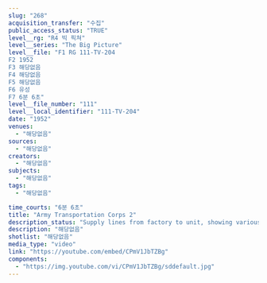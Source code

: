 ```yaml
---
slug: "268"
acquisition_transfer: "수집"
public_access_status: "TRUE"
level__rg: "R4 빅 픽쳐"
level__series: "The Big Picture"
level__file: "F1 RG 111-TV-204
F2 1952
F3 해당없음
F4 해당없음
F5 해당없음
F6 유성
F7 6분 6초"
level__file_number: "111"
level__local_identifier: "111-TV-204"
date: "1952"
venues: 
  - "해당없음"
sources: 
  - "해당없음"
creators: 
  - "해당없음"
subjects: 
  - "해당없음"
tags: 
  - "해당없음"

time_courts: "6분 6초"
title: "Army Transportation Corps 2"
description_status: "Supply lines from factory to unit, showing various types of transportation to include helicopters."
description: "해당없음"
shotlist: "해당없음"
media_type: "video"
link: "https://youtube.com/embed/CPmV1JbTZBg"
components: 
  - "https://img.youtube.com/vi/CPmV1JbTZBg/sddefault.jpg"
---
```


